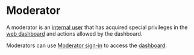 # Moderator

A moderator is an [internal user](Internal%20user.md) that has acquired special privileges in the [web dashboard](../Setup/Web%20Dashboard.md) and actions allowed by the dashboard.

Moderators can use [Moderator sign-in](../Setup/Sign-in%20with%20SSB.md) to access the [dashboard](../Setup/Web%20Dashboard.md).